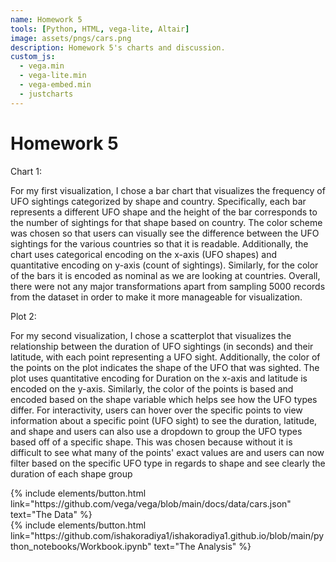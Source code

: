 ```yaml
---
name: Homework 5
tools: [Python, HTML, vega-lite, Altair]
image: assets/pngs/cars.png
description: Homework 5's charts and discussion.
custom_js:
  - vega.min
  - vega-lite.min
  - vega-embed.min
  - justcharts
---
```



# Homework 5

Chart 1:
<vegachart schema-url="{{ site.baseurl }}/assets/json/plot1.json" style="width: 100%"></vegachart>

For my first visualization, I chose a bar chart that visualizes the frequency of UFO sightings categorized by shape and country. Specifically, each bar represents a different UFO shape and the height of the bar corresponds to the number of sightings for that shape based on country. The color scheme was chosen so that users can visually see the difference between the UFO sightings for the various countries so that it is readable. Additionally, the chart uses categorical encoding on the x-axis (UFO shapes) and quantitative encoding on y-axis (count of sightings). Similarly, for the color of the bars it is encoded as nominal as we are looking at countries. Overall, there were not any major transformations apart from sampling 5000 records from the dataset in order to make it more manageable for visualization. 

Plot 2:
<vegachart schema-url="{{ site.baseurl }}/assets/json/plot2.json" style="width: 100%"></vegachart>

For my second visualization, I chose a scatterplot that visualizes the relationship between the duration of UFO sightings (in seconds) and their latitude, with each point representing a UFO sight. Additionally, the color of the points on the plot indicates the shape of the UFO that was sighted. The plot uses quantitative encoding for Duration on the x-axis and latitude is encoded on the y-axis. Similarly, the color of the points is based and encoded based on the shape variable which helps see how the UFO types differ. For interactivity, users can hover over the specific points to view information about a specific point (UFO sight) to see the duration, latitude, and shape and users can also use a dropdown to group the UFO types based off of a specific shape. This was chosen because without it is difficult to see what many of the points' exact values are and users can now filter based on the specific UFO type in regards to shape and see clearly the duration of each shape group

<!-- these are written in a combo of html and liquid --> 

<div class="left">
{% include elements/button.html link="https://github.com/vega/vega/blob/main/docs/data/cars.json" text="The Data" %}
</div>

<div class="right">
{% include elements/button.html link="https://github.com/ishakoradiya1/ishakoradiya1.github.io/blob/main/python_notebooks/Workbook.ipynb" text="The Analysis" %}
</div>
